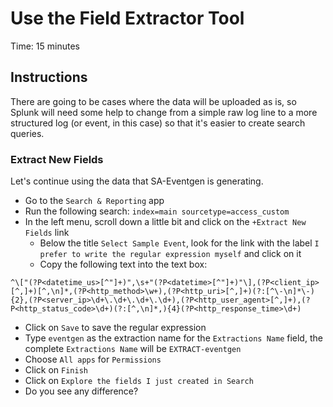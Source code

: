 # Use the Field Extractor Tool
Time: 15 minutes

## Instructions
There are going to be cases where the data will be uploaded as is, so Splunk will need some help to change from a simple raw log line to a more structured log (or event, in this case) so that it's easier to create search queries.

### Extract New Fields
Let's continue using the data that SA-Eventgen is generating.

- Go to the `Search & Reporting` app
- Run the following search: `index=main sourcetype=access_custom`
- In the left menu, scroll down a little bit and click on the `+Extract New Fields` link
  - Below the title `Select Sample Event`, look for the link with the label `I prefer to write the regular expression myself` and click on it
  - Copy the following text into the text box:

```
^\["(?P<datetime_us>[^"]+)",\s+"(?P<datetime>[^"]+)"\],(?P<client_ip>[^,]+)[^,\n]*,(?P<http_method>\w+),(?P<http_uri>[^,]+)(?:[^\-\n]*\-){2},(?P<server_ip>\d+\.\d+\.\d+\.\d+),(?P<http_user_agent>[^,]+),(?P<http_status_code>\d+)(?:[^,\n]*,){4}(?P<http_response_time>\d+)
```

  - Click on `Save` to save the regular expression
  - Type `eventgen` as the extraction name for the `Extractions Name` field, the complete `Extractions Name` will be `EXTRACT-eventgen`
  - Choose `All apps` for `Permissions`
  - Click on `Finish`
- Click on `Explore the fields I just created in Search`
- Do you see any difference?
